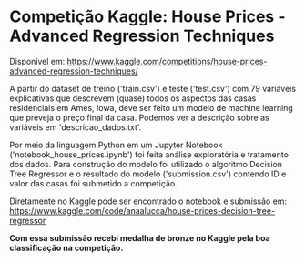 # Competição Kaggle: House Prices - Advanced Regression Techniques

Disponível em: https://www.kaggle.com/competitions/house-prices-advanced-regression-techniques/

A partir do dataset de treino ('train.csv') e teste ('test.csv') com 79 variáveis explicativas que descrevem (quase) todos os aspectos das casas 
residenciais em Ames, Iowa, deve ser feito um modelo de machine learning que preveja o preço final da casa. Podemos ver a descrição sobre as variáveis
em 'descricao_dados.txt'. 

Por meio da linguagem Python em um Jupyter Notebook ('notebook_house_prices.ipynb') foi feita análise exploratória e tratamento dos dados. Para construção 
do modelo foi utilizado o algoritmo Decision Tree Regressor e o resultado do modelo ('submission.csv') contendo ID e valor das casas foi submetido a competição. 

Diretamente no Kaggle pode ser encontrado o notebook e submissão em: https://www.kaggle.com/code/anaalucca/house-prices-decision-tree-regressor

**Com essa submissão recebi medalha de bronze no Kaggle pela boa classificação na competição.**
